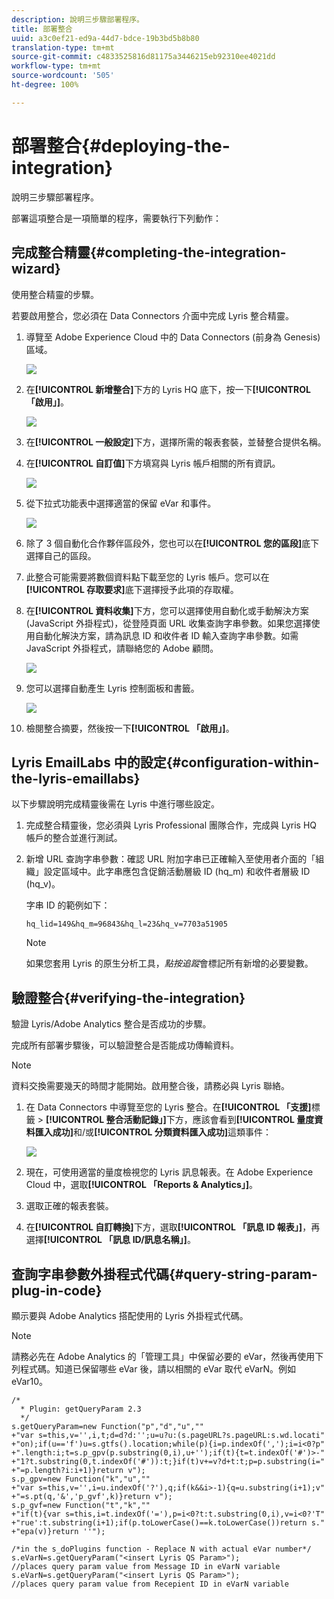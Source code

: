 ```yaml
---
description: 說明三步驟部署程序。
title: 部署整合
uuid: a3c0ef21-ed9a-44d7-bdce-19b3bd5b8b80
translation-type: tm+mt
source-git-commit: c4833525816d81175a3446215eb92310ee4021dd
workflow-type: tm+mt
source-wordcount: '505'
ht-degree: 100%

---
```



# 部署整合{#deploying-the-integration}

說明三步驟部署程序。

部署這項整合是一項簡單的程序，需要執行下列動作：

## 完成整合精靈{#completing-the-integration-wizard}

使用整合精靈的步驟。

若要啟用整合，您必須在 Data Connectors 介面中完成 Lyris 整合精靈。

1. 導覽至 Adobe Experience Cloud 中的 Data Connectors (前身為 Genesis) 區域。

   ![](assets/data_connectors.png)

1. 在&#x200B;**[!UICONTROL 新增整合]**&#x200B;下方的 Lyris HQ 底下，按一下&#x200B;**[!UICONTROL 「啟用」]**。

   ![](assets/add_integration.png)

1. 在&#x200B;**[!UICONTROL 一般設定]**&#x200B;下方，選擇所需的報表套裝，並替整合提供名稱。
1. 在&#x200B;**[!UICONTROL 自訂值]**&#x200B;下方填寫與 Lyris 帳戶相關的所有資訊。

   ![](assets/general_settings.png)

1. 從下拉式功能表中選擇適當的保留 eVar 和事件。

   ![](assets/variable_mapping.png)

1. 除了 3 個自動化合作夥伴區段外，您也可以在&#x200B;**[!UICONTROL 您的區段]**&#x200B;底下選擇自己的區段。
1. 此整合可能需要將數個資料點下載至您的 Lyris 帳戶。您可以在&#x200B;**[!UICONTROL 存取要求]**&#x200B;底下選擇授予此項的存取權。
1. 在&#x200B;**[!UICONTROL 資料收集]**&#x200B;下方，您可以選擇使用自動化或手動解決方案 (JavaScript 外掛程式)，從登陸頁面 URL 收集查詢字串參數。如果您選擇使用自動化解決方案，請為訊息 ID 和收件者 ID 輸入查詢字串參數。如需 JavaScript 外掛程式，請聯絡您的 Adobe 顧問。

   ![](assets/data_collection.png)

1. 您可以選擇自動產生 Lyris 控制面板和書籤。

   ![](assets/dashboard_generation.png)

1. 檢閱整合摘要，然後按一下&#x200B;**[!UICONTROL 「啟用」]**。

## Lyris EmailLabs 中的設定{#configuration-within-the-lyris-emaillabs}

以下步驟說明完成精靈後需在 Lyris 中進行哪些設定。

1. 完成整合精靈後，您必須與 Lyris Professional 團隊合作，完成與 Lyris HQ 帳戶的整合並進行測試。
1. 新增 URL 查詢字串參數：確認 URL 附加字串已正確輸入至使用者介面的「組織」設定區域中。此字串應包含促銷活動層級 ID (hq_m) 和收件者層級 ID (hq_v)。

   字串 ID 的範例如下：

   ```
   hq_lid=149&hq_m=96843&hq_l=23&hq_v=7703a51905
   ```

   >[!NOTE]
   >
   >如果您套用 Lyris 的原生分析工具，*點按追蹤*&#x200B;會標記所有新增的必要變數。

## 驗證整合{#verifying-the-integration}

驗證 Lyris/Adobe Analytics 整合是否成功的步驟。

完成所有部署步驟後，可以驗證整合是否能成功傳輸資料。

>[!NOTE]
>
> 資料交換需要幾天的時間才能開始。啟用整合後，請務必與 Lyris 聯絡。

1. 在 Data Connectors 中導覽至您的 Lyris 整合。在&#x200B;**[!UICONTROL 「支援]**&#x200B;標籤 > **[!UICONTROL 整合活動記錄」]**&#x200B;下方，應該會看到&#x200B;**[!UICONTROL 量度資料匯入成功]**&#x200B;和/或&#x200B;**[!UICONTROL 分類資料匯入成功]**&#x200B;這類事件：

   ![](assets/integration_info.png)

1. 現在，可使用適當的量度檢視您的 Lyris 訊息報表。在 Adobe Experience Cloud 中，選取&#x200B;**[!UICONTROL 「Reports &amp; Analytics」]**。
1. 選取正確的報表套裝。
1. 在&#x200B;**[!UICONTROL 自訂轉換]**&#x200B;下方，選取&#x200B;**[!UICONTROL 「訊息 ID 報表」]**，再選擇&#x200B;**[!UICONTROL 「訊息 ID/訊息名稱」]**。

## 查詢字串參數外掛程式代碼{#query-string-param-plug-in-code}

顯示要與 Adobe Analytics 搭配使用的 Lyris 外掛程式代碼。

>[!NOTE]
>
> 請務必先在 Adobe Analytics 的「管理工具」中保留必要的 eVar，然後再使用下列程式碼。知道已保留哪些 eVar 後，請以相關的 eVar 取代 eVarN。例如 eVar10。

```
/* 
  * Plugin: getQueryParam 2.3 
  */ 
s.getQueryParam=new Function("p","d","u","" 
+"var s=this,v='',i,t;d=d?d:'';u=u?u:(s.pageURL?s.pageURL:s.wd.locati" 
+"on);if(u=='f')u=s.gtfs().location;while(p){i=p.indexOf(',');i=i<0?p" 
+".length:i;t=s.p_gpv(p.substring(0,i),u+'');if(t){t=t.indexOf('#')>-" 
+"1?t.substring(0,t.indexOf('#')):t;}if(t)v+=v?d+t:t;p=p.substring(i=" 
+"=p.length?i:i+1)}return v"); 
s.p_gpv=new Function("k","u","" 
+"var s=this,v='',i=u.indexOf('?'),q;if(k&&i>-1){q=u.substring(i+1);v" 
+"=s.pt(q,'&','p_gvf',k)}return v"); 
s.p_gvf=new Function("t","k","" 
+"if(t){var s=this,i=t.indexOf('='),p=i<0?t:t.substring(0,i),v=i<0?'T" 
+"rue':t.substring(i+1);if(p.toLowerCase()==k.toLowerCase())return s." 
+"epa(v)}return ''"); 
 
/*in the s_doPlugins function - Replace N with actual eVar number*/ 
s.eVarN=s.getQueryParam("<insert Lyris QS Param>");  
//places query param value from Message ID in eVarN variable s.eVarN=s.getQueryParam("<insert Lyris QS Param>");  
//places query param value from Recepient ID in eVarN variable 
```
